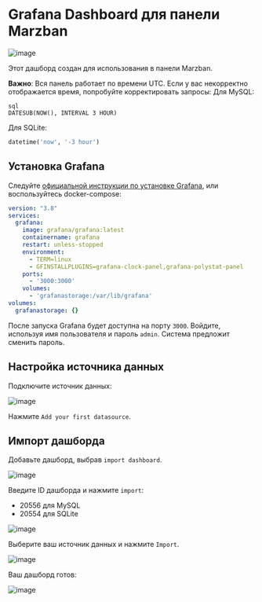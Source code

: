 # Grafana Dashboard для панели Marzban

![image](https://github.com/lifeindarkside/marzban-grafana-pannel/assets/66727826/454ccf25-9572-47cd-bd16-b088ad1a6904)

Этот дашборд создан для использования в панели Marzban.

**Важно**: Вся панель работает по времени UTC. Если у вас некорректно отображается время, попробуйте корректировать запросы:
Для MySQL:
```
sql
DATESUB(NOW(), INTERVAL 3 HOUR)
```
Для SQLite:
```sql
datetime('now', '-3 hour')
```

## Установка Grafana

Следуйте [официальной инструкции по установке Grafana](https://grafana.com/docs/grafana/latest/setup-grafana/installation/), или воспользуйтесь docker-compose:

```yml
version: "3.8"
services:
  grafana:
    image: grafana/grafana:latest
    containername: grafana
    restart: unless-stopped
    environment:
      - TERM=linux
      - GFINSTALLPLUGINS=grafana-clock-panel,grafana-polystat-panel
    ports:
      - '3000:3000'
    volumes:
      - 'grafanastorage:/var/lib/grafana'
volumes:
  grafanastorage: {}
```

После запуска Grafana будет доступна на порту `3000`. Войдите, используя имя пользователя и пароль `admin`. Система предложит сменить пароль.

## Настройка источника данных

Подключите источник данных:

![image](https://github.com/lifeindarkside/marzban-grafana-pannel/assets/66727826/dfe74b0e-7ea5-40d4-b529-b6b2ef533f2f)

Нажмите `Add your first datasource`.

## Импорт дашборда

Добавьте дашборд, выбрав `import dashboard`.

![image](https://github.com/lifeindarkside/marzban-grafana-pannel/assets/66727826/d925d298-fbea-43bb-b101-d1ce9e5bba26)

Введите ID дашборда и нажмите `import`:
- 20556 для MySQL
- 20554 для SQLite

![image](https://github.com/lifeindarkside/marzban-grafana-pannel/assets/66727826/674a5b8a-ed12-462f-8809-3ca3756d8bc4)

Выберите ваш источник данных и нажмите `Import`.

![image](https://github.com/lifeindarkside/marzban-grafana-pannel/assets/66727826/b2da5145-5c62-4e37-828b-b51a0b6ee196)

Ваш дашборд готов:

![image](https://github.com/lifeindarkside/marzban-grafana-pannel/assets/66727826/493f797e-1b0b-4967-93a9-96e77b74b7ed)
